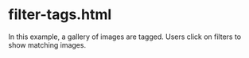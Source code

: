 # filter-tags.html
In this example, a gallery of images are tagged. Users click on filters to show matching images.
